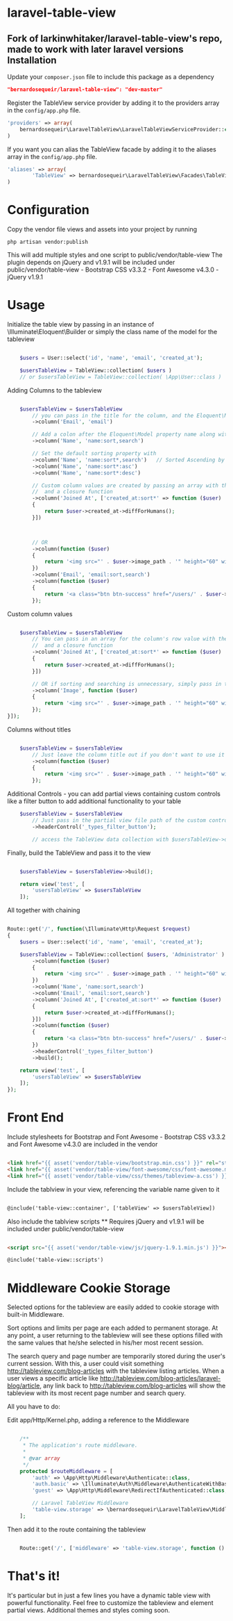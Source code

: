 # laravel-table-view

Fork of larkinwhitaker/laravel-table-view's repo, made to work with later laravel versions
Installation
----

Update your `composer.json` file to include this package as a dependency
```json
"bernardosequeir/laravel-table-view": "dev-master"
```


Register the TableView service provider by adding it to the providers array in the `config/app.php` file.
```php
'providers' => array(
    bernardosequeir\LaravelTableView\LaravelTableViewServiceProvider::class
)
```

If you want you can alias the TableView facade by adding it to the aliases array in the `config/app.php` file.
```php
'aliases' => array(
        'TableView' => bernardosequeir\LaravelTableView\Facades\TableView::class,
)
```

# Configuration

Copy the vendor file views and assets into your project by running
```
php artisan vendor:publish
```

This will add multiple styles and one script to public/vendor/table-view
The plugin depends on jQuery and v1.9.1 will be included under public/vendor/table-view
	- Bootstrap CSS v3.3.2
	- Font Awesome v4.3.0
	- jQuery v1.9.1



# Usage

Initialize the table view by passing in an instance of \Illuminate\Eloquent\Builder or simply the class name of the model for the tableview
```php

	$users = User::select('id', 'name', 'email', 'created_at');

	$usersTableView = TableView::collection( $users )
	// or $usersTableView = TableView::collection( \App\User::class )

```

Adding Columns to the tableview
```php

	$usersTableView = $usersTableView
		// you can pass in the title for the column, and the Eloquent\Model property name
		->column('Email', 'email')

		// Add a colon after the Eloquent\Model property name along with sort and/or search to enable these options
		->column('Name', 'name:sort,search')

		// Set the default sorting property with 
		->column('Name', 'name:sort*,search')	// Sorted Ascending by default or specify
		->column('Name', 'name:sort*:asc')
		->column('Name', 'name:sort*:desc')

		// Custom column values are created by passing an array with the Eloquent\Model property name as the key
		//  and a closure function
		->column('Joined At', ['created_at:sort*' => function ($user) 
		{
			return $user->created_at->diffForHumans();
		}])



		// OR
		->column(function ($user) 
		{
			return '<img src="' . $user->image_path . '" height="60" width="60">';
		})
		->column('Email', 'email:sort,search')
		->column(function ($user) 
		{
			return '<a class="btn btn-success" href="/users/' . $user->id . '">View</a>';
		});

```

Custom column values
```php

	$usersTableView = $usersTableView
		// You can pass in an array for the column's row value with the Eloquent\Model property name as the key
		//  and a closure function
		->column('Joined At', ['created_at:sort*' => function ($user) 
		{
			return $user->created_at->diffForHumans();
		}])

		// OR if sorting and searching is unnecessary, simply pass in the Closure instead of the array
		->column('Image', function ($user) 
		{
			return '<img src="' . $user->image_path . '" height="60" width="60">';
		});
}]);

```

Columns without titles
```php

	$usersTableView = $usersTableView
		// Just leave the column title out if you don't want to use it
		->column(function ($user) 
		{
			return '<img src="' . $user->image_path . '" height="60" width="60">';
		});

```

Additional Controls - you can add partial views containing custom controls like a filter button to add additional functionality to your table
```php
	$usersTableView = $usersTableView
		// Just pass in the partial view file path of the custom control
		->headerControl('_types_filter_button');

		// access the TableView data collection with $usersTableView->data()

```

Finally, build the TableView and pass it to the view
```php

	$usersTableView = $usersTableView->build();

	return view('test', [
		'usersTableView' => $usersTableView
	]);

```

All together with chaining
```php

Route::get('/', function(\Illuminate\Http\Request $request) 
{
	$users = User::select('id', 'name', 'email', 'created_at');

	$usersTableView = TableView::collection( $users, 'Administrator' )
		->column(function ($user) 
		{
			return '<img src="' . $user->image_path . '" height="60" width="60">';
		})
		->column('Name', 'name:sort,search')
		->column('Email', 'email:sort,search')
		->column('Joined At', ['created_at:sort*' => function ($user) 
		{
			return $user->created_at->diffForHumans();
		}])
		->column(function ($user) 
		{
			return '<a class="btn btn-success" href="/users/' . $user->id . '">View</a>';
		})
		->headerControl('_types_filter_button')
		->build();

	return view('test', [
		'usersTableView' => $usersTableView
	]);
});

```
# Front End
Include stylesheets for Bootstrap and Font Awesome
	- Bootstrap CSS v3.3.2 and Font Awesome v4.3.0 are included in the vendor
```html

<link href="{{ asset('vendor/table-view/bootstrap.min.css') }}" rel="stylesheet" />
<link href="{{ asset('vendor/table-view/font-awesome/css/font-awesome.min.css') }}" rel="stylesheet" />
<link href="{{ asset('vendor/table-view/css/themes/tableview-a.css') }}" rel="stylesheet" />

```

Include the tablview in your view, referencing the variable name given to it
```html

@include('table-view::container', ['tableView' => $usersTableView])

```

Also include the tablview scripts
	** Requires jQuery and v1.9.1 will be included under public/vendor/table-view
```html

<script src="{{ asset('vendor/table-view/js/jquery-1.9.1.min.js') }}"></script>

@include('table-view::scripts')

```

# Middleware Cookie Storage
Selected options for the tableview are easily added to cookie storage with built-in Middleware.  

Sort options and limits per page are each added to permanent storage.  At any point, a user returning to the tableview will see these options filled with the same values that he/she selected in his/her most recent session.  

The search query and page number are temporarily stored during the user's current session.  With this, a user could visit something http://tableview.com/blog-articles with the tableview listing articles.  When a user views a specific article like http://tableview.com/blog-articles/laravel-blog/article, any link back to http://tableview.com/blog-articles will show the tableview with its most recent page number and search query.

All you have to do:

Edit app/Http/Kernel.php, adding a reference to the Middleware
```php

    /**
     * The application's route middleware.
     *
     * @var array
     */
    protected $routeMiddleware = [
        'auth' => \App\Http\Middleware\Authenticate::class,
        'auth.basic' => \Illuminate\Auth\Middleware\AuthenticateWithBasicAuth::class,
        'guest' => \App\Http\Middleware\RedirectIfAuthenticated::class,

        // Laravel TableView Middleware
        'table-view.storage' => \bernardosequeir\LaravelTableView\Middleware\TableViewCookieStorage::class,
    ];
```

Then add it to the route containing the tableview
```php

    Route::get('/', ['middleware' => 'table-view.storage', function () {

```

# That's it!
It's particular but in just a few lines you have a dynamic table view with powerful functionality.  Feel free to customize the tableview and element partial views.  Additional themes and styles coming soon.
